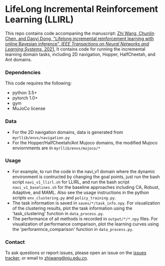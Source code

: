 # LifeLong Incremental Reinforcement Learning (LLIRL)

This repo contains code accompaning the manuscript: [Zhi Wang, Chunlin Chen, and Daoyi Dong, "Lifelong incremental reinforcement learning with online Bayesian inference", *IEEE Transactions on Neural Networks and Learning Systems*, 2021.](https://arxiv.org/abs/2007.14196)
It contains code for running the incremental learning domain tasks, including 2D navigation, Hopper, HalfCheetah, and Ant domains.

### Dependencies
This code requires the following:
* python 3.5+
* pytorch 1.0+
* gym
* MuJoCo license

### Data
* For the 2D navigation domains, data is generated from `myrllib/envs/navigation.py`
* For the Hopper/HalfCheetah/Ant Mujoco domains, the modified Mujoco enviornments are in `myrllib/envs/mujoco/*`

### Usage 
* For example, to run the code in the navi_v1 domain where the dynamic environment is contructed by changing the goal points, just run the bash script `navi_v1_llirl.sh` for LLIRL, and run the bash script `navi_v1_baselines.sh` for the baseline approaches including CA, Robust, Adaptive, and MAML. Also see the usage instructions in the python scripts `env_clustering.py` and `policy_training.py`.
* The task information is saved in `saves/*/task_info.npy`. For visualization of the clustering results, plot the task information using the 'task_clustering' function in `data_process.py`.
* The performance of all methods is recorded in `output/*/*.npy` files. For visualization of performance comparison, plot the learning curves using the 'perforamnce_comparison' function in `data_process.py`.

### Contact 
To ask questions or report issues, please open an issue on the [issues tracker](https://github.com/HeyuanMingong/llirl/issues), or email to zhiwang@nju.edu.cn.
 


